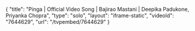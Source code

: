 {
    "title": "Pinga | Official Video Song | Bajirao Mastani | Deepika Padukone, Priyanka Chopra",
    "type": "solo",
    "layout": "iframe-static",
    "videoId": "7644629",
    "url": "\/tvpembed\/7644629"
}